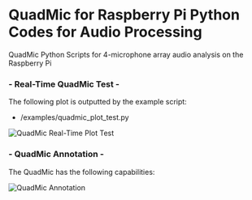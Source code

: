 # QuadMic for Raspberry Pi Python Codes for Audio Processing
QuadMic Python Scripts for 4-microphone array audio analysis on the Raspberry Pi

### - Real-Time QuadMic Test - 

The following plot is outputted by the example script:
 - /examples/quadmic_plot_test.py

![QuadMic Real-Time Plot Test](https://static1.squarespace.com/static/59b037304c0dbfb092fbe894/t/6006452ab66f945334964a5e/1611023668230/quad_tap_test.gif?format=1000w)

### - QuadMic Annotation - 

The QuadMic has the following capabilities:

![QuadMic Annotation](https://static1.squarespace.com/static/59b037304c0dbfb092fbe894/t/6004f5bda7e7ba5564c9b583/1610937795719/quadmic_ac108_annotation.JPG?format=2500w)
